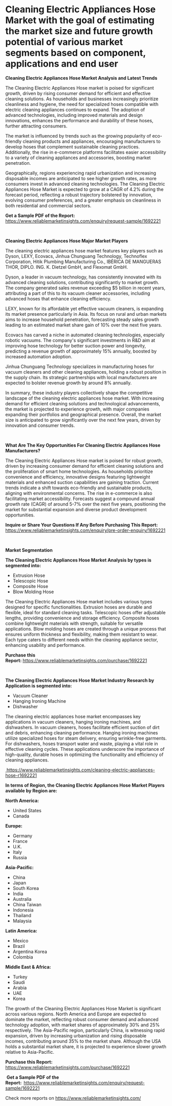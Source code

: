 <p><h1>Cleaning Electric Appliances Hose Market with the goal of estimating the market size and future growth potential of various market segments based on component, applications and end user</h1></p><p><strong>Cleaning Electric Appliances Hose Market Analysis and Latest Trends</strong></p>
<p><p>The Cleaning Electric Appliances Hose market is poised for significant growth, driven by rising consumer demand for efficient and effective cleaning solutions. As households and businesses increasingly prioritize cleanliness and hygiene, the need for specialized hoses compatible with electric cleaning appliances continues to expand. The adoption of advanced technologies, including improved materials and design innovations, enhances the performance and durability of these hoses, further attracting consumers.</p><p>The market is influenced by trends such as the growing popularity of eco-friendly cleaning products and appliances, encouraging manufacturers to develop hoses that complement sustainable cleaning practices. Additionally, the rise in e-commerce platforms facilitates easier accessibility to a variety of cleaning appliances and accessories, boosting market penetration. </p><p>Geographically, regions experiencing rapid urbanization and increasing disposable incomes are anticipated to see higher growth rates, as more consumers invest in advanced cleaning technologies. The Cleaning Electric Appliances Hose Market is expected to grow at a CAGR of 4.2% during the forecast period, reflecting a robust trajectory bolstered by innovation, evolving consumer preferences, and a greater emphasis on cleanliness in both residential and commercial sectors.</p></p>
<p><strong>Get a Sample PDF of the Report:&nbsp;</strong> <a href="https://www.reliablemarketinsights.com/enquiry/request-sample/1692221?utm_campaign=3291&utm_medium=2&utm_source=Github&utm_content=ia&utm_term=27032025&utm_id=cleaning-electric-appliances-hose">https://www.reliablemarketinsights.com/enquiry/request-sample/1692221</a></p>
<p>&nbsp;</p>
<p><strong>Cleaning Electric Appliances Hose Major Market Players</strong></p>
<p><p>The cleaning electric appliances hose market features key players such as Dyson, LEXY, Ecovacs, Jinhua Chunguang Technology, Technoflex Corporation, Hitik Plumbing Manufacturing Co., IBÉRICA DE MANGUERAS THOR, DIPLO. ING. K. Dietzel GmbH, and Flexomat GmbH. </p><p>Dyson, a leader in vacuum technology, has consistently innovated with its advanced cleaning solutions, contributing significantly to market growth. The company generated sales revenue exceeding $5 billion in recent years, attributing a part of this to its vacuum cleaner accessories, including advanced hoses that enhance cleaning efficiency.</p><p>LEXY, known for its affordable yet effective vacuum cleaners, is expanding its market presence particularly in Asia. Its focus on rural and urban markets aims to increase household penetration, forecasting steady sales growth leading to an estimated market share gain of 10% over the next five years.</p><p>Ecovacs has carved a niche in automated cleaning technologies, especially robotic vacuums. The company's significant investments in R&D aim at improving hose technology for better suction power and longevity, predicting a revenue growth of approximately 15% annually, boosted by increased automation adoption.</p><p>Jinhua Chunguang Technology specializes in manufacturing hoses for vacuum cleaners and other cleaning appliances, holding a robust position in the supply chain. Its strategic partnerships with local manufacturers are expected to bolster revenue growth by around 8% annually.</p><p>In summary, these industry players collectively shape the competitive landscape of the cleaning electric appliances hose market. With increasing demand for efficient cleaning solutions and technological advancements, the market is projected to experience growth, with major companies expanding their portfolios and geographical presence. Overall, the market size is anticipated to grow significantly over the next few years, driven by innovation and consumer trends.</p></p>
<p>&nbsp;</p>
<p><strong>What Are The Key Opportunities For Cleaning Electric Appliances Hose Manufacturers?</strong></p>
<p><p>The Cleaning Electric Appliances Hose market is poised for robust growth, driven by increasing consumer demand for efficient cleaning solutions and the proliferation of smart home technologies. As households prioritize convenience and efficiency, innovative designs featuring lightweight materials and enhanced suction capabilities are gaining traction. Current trends indicate a shift towards eco-friendly and sustainable products, aligning with environmental concerns. The rise in e-commerce is also facilitating market accessibility. Forecasts suggest a compound annual growth rate (CAGR) of around 5-7% over the next five years, positioning the market for substantial expansion and diverse product development opportunities.</p></p>
<p><strong>Inquire or Share Your Questions If Any Before Purchasing This Report:</strong> <a href="https://www.reliablemarketinsights.com/enquiry/pre-order-enquiry/1692221?utm_campaign=3291&utm_medium=2&utm_source=Github&utm_content=ia&utm_term=27032025&utm_id=cleaning-electric-appliances-hose">https://www.reliablemarketinsights.com/enquiry/pre-order-enquiry/1692221</a></p>
<p>&nbsp;</p>
<p><strong>Market Segmentation</strong></p>
<p><strong>The Cleaning Electric Appliances Hose Market Analysis by types is segmented into:</strong></p>
<p><ul><li>Extrusion Hose</li><li>Telescopic Hose</li><li>Composite Hose</li><li>Blow Molding Hose</li></ul></p>
<p><p>The Cleaning Electric Appliances Hose market includes various types designed for specific functionalities. Extrusion hoses are durable and flexible, ideal for standard cleaning tasks. Telescopic hoses offer adjustable lengths, providing convenience and storage efficiency. Composite hoses combine lightweight materials with strength, suitable for versatile applications. Blow molding hoses are created through a unique process that ensures uniform thickness and flexibility, making them resistant to wear. Each type caters to different needs within the cleaning appliance sector, enhancing usability and performance.</p></p>
<p><strong>Purchase this Report:&nbsp;</strong><a href="https://www.reliablemarketinsights.com/purchase/1692221?utm_campaign=3291&utm_medium=2&utm_source=Github&utm_content=ia&utm_term=27032025&utm_id=cleaning-electric-appliances-hose">https://www.reliablemarketinsights.com/purchase/1692221</a></p>
<p>&nbsp;</p>
<p><strong>The Cleaning Electric Appliances Hose Market Industry Research by Application is segmented into:</strong></p>
<p><ul><li>Vacuum Cleaner</li><li>Hanging Ironing Machine</li><li>Dishwasher</li></ul></p>
<p><p>The cleaning electric appliances hose market encompasses key applications in vacuum cleaners, hanging ironing machines, and dishwashers. In vacuum cleaners, hoses facilitate efficient suction of dirt and debris, enhancing cleaning performance. Hanging ironing machines utilize specialized hoses for steam delivery, ensuring wrinkle-free garments. For dishwashers, hoses transport water and waste, playing a vital role in effective cleaning cycles. These applications underscore the importance of high-quality, durable hoses in optimizing the functionality and efficiency of cleaning appliances.</p></p>
<p><a href="https://www.reliablemarketinsights.com/cleaning-electric-appliances-hose-r1692221?utm_campaign=3291&utm_medium=2&utm_source=Github&utm_content=ia&utm_term=27032025&utm_id=cleaning-electric-appliances-hose">&nbsp;https://www.reliablemarketinsights.com/cleaning-electric-appliances-hose-r1692221</a></p>
<p><strong>In terms of Region, the Cleaning Electric Appliances Hose Market Players available by Region are:</strong></p>
<p>
    <p> <strong> North America: </strong>
        <ul>
            <li>United States</li>
            <li>Canada</li>
        </ul>
        </p> 
    <p> <strong> Europe: </strong>
        <ul>
            <li>Germany</li>
            <li>France</li>
            <li>U.K.</li>
            <li>Italy</li>
            <li>Russia</li>
        </ul>
        </p> 
    <p> <strong> Asia-Pacific: </strong>
        <ul>
            <li>China</li>
            <li>Japan</li>
            <li>South Korea</li>
            <li>India</li>
            <li>Australia</li>
            <li>China Taiwan</li>
            <li>Indonesia</li>
            <li>Thailand</li>
            <li>Malaysia</li>
        </ul>
        </p> 
    <p> <strong> Latin America: </strong>
        <ul>
            <li>Mexico</li>
            <li>Brazil</li>
            <li>Argentina Korea</li>
            <li>Colombia</li>
        </ul>
        </p> 
    <p> <strong> Middle East & Africa: </strong>
        <ul>
            <li>Turkey</li>
            <li>Saudi</li>
            <li>Arabia</li>
            <li>UAE</li>
            <li>Korea</li>
        </ul>
    </p>
    </p>
<p><p>The growth of the Cleaning Electric Appliances Hose Market is significant across various regions. North America and Europe are expected to dominate the market, reflecting robust consumer demand and advanced technology adoption, with market shares of approximately 30% and 25% respectively. The Asia-Pacific region, particularly China, is witnessing rapid expansion, driven by increasing urbanization and rising disposable incomes, contributing around 35% to the market share. Although the USA holds a substantial market share, it is projected to experience slower growth relative to Asia-Pacific.</p></p>
<p><strong>Purchase this Report: </strong><a href="https://www.reliablemarketinsights.com/purchase/1692221?utm_campaign=3291&utm_medium=2&utm_source=Github&utm_content=ia&utm_term=27032025&utm_id=cleaning-electric-appliances-hose">https://www.reliablemarketinsights.com/purchase/1692221</a></p>
<p>&nbsp;<strong>Get a Sample PDF of the Report:&nbsp;&nbsp;</strong><a href="https://www.reliablemarketinsights.com/enquiry/request-sample/1692221?utm_campaign=3291&utm_medium=2&utm_source=Github&utm_content=ia&utm_term=27032025&utm_id=cleaning-electric-appliances-hose">https://www.reliablemarketinsights.com/enquiry/request-sample/1692221</a></p>
<p><strong></strong></p>
<p>Check more reports on <a href="https://www.reliablemarketinsights.com/?utm_campaign=3291&utm_medium=2&utm_source=Github&utm_content=ia&utm_term=27032025&utm_id=cleaning-electric-appliances-hose">https://www.reliablemarketinsights.com/</a></p>